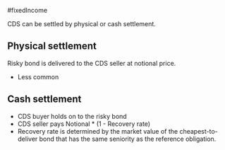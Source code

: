 #fixedIncome 

CDS can be settled by physical or cash settlement. 

## Physical settlement 
Risky bond is delivered to the CDS seller at notional price. 
- Less common 

## Cash settlement 
- CDS buyer holds on to the risky bond 
- CDS seller pays Notional * (1 - Recovery rate)
- Recovery rate is determined by the market value of the cheapest-to-deliver bond that has the same seniority as the reference obligation.